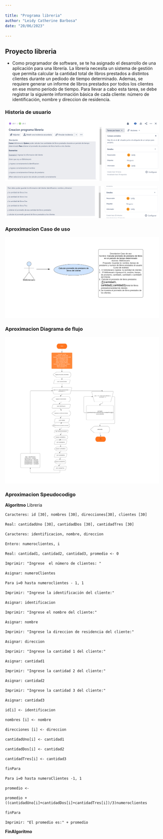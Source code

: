 ```yaml
---

title: "Programa libreria"
author: "Leidy Catherine Barbosa"
date: "20/06/2023"

---
```

## Proyecto libreria  
- Como programador de software, se te ha asignado el desarrollo de una aplicación para una librería. La librería necesita un sistema de gestión que permita calcular la cantidad total de libros prestados a distintos clientes durante un pediodo de tiempo determinado. Ademas, se requiere generar un informe  de libros prestados por todos los clientes en ese mismo período de tiempo. Para llevar a cabo esta tarea, se debe registrar la siguiente información básica de cada cliente: número de identificación, nombre y direccion de residencia.  
### Historia de usuario 
![Texto alternativo](imagen7.png)

![Texto alternativo](imagen2.png)
### Aproximacion Caso de uso 
![Texto alternativo](imagen8.png) 
### Aproximacion Diagrama de flujo 
![Texto alternativo](imagen9.png)
### Aproximacion Speudocodigo
**Algoritmo** Libreria

    Caracteres: id [30], nombres [30], direcciones[30], clientes [30]
    
    Real: cantidadUno [30], cantidadDos [30], cantidadTres [30]
    
    Caracteres: identificacion, nombre, direccion

    Entero: numeroclientes, i
    
    Real: cantidad1, cantidad2, cantidad3, promedio <- 0
    
    Imprimir: "Ingrese  el número de clientes: "
    
    Asignar: numeroClientes
    
    Para i=0 hasta numeroclientes - 1, 1
    
    Imprimir: "Ingrese la identificación del cliente:"
    
    Asignar: identificacion
    
	Imprimir: "Ingrese el nombre del cliente:"
 
	Asignar: nombre
 
	Imprimir: "Ingrese la direccion de residencia del cliente:"
 
	Asignar: direccion
 
	Imprimir: "Ingrese la cantidad 1 del cliente:"
 
	Asignar: cantidad1
 
	Imprimir: "Ingrese la cantidad 2 del cliente:"
 
	Asignar: cantidad2
 
	Imprimir: "Ingrese la cantidad 3 del cliente:"
 
	Asignar: cantidad3
 
	id[i] <- identificacion
 
	nombres [i] <- nombre
 
	direcciones [i] <- direccion
 
	cantidadUno[i] <- cantidad1
 
	cantidadDos[i] <- cantidad2
 
	cantidadTres[i] <- cantidad3
 
	finPara
 
	Para i=0 hasta numeroClientes -1, 1
 
	promedio <-
 
	promedio +((cantidadUno[i]+cantidadDos[i]+cantidadTres[i])/3)numeroclientes
 
	finPara
 
	Imprimir: "El promedio es:" + promedio	
 
**FinAlgoritmo**











